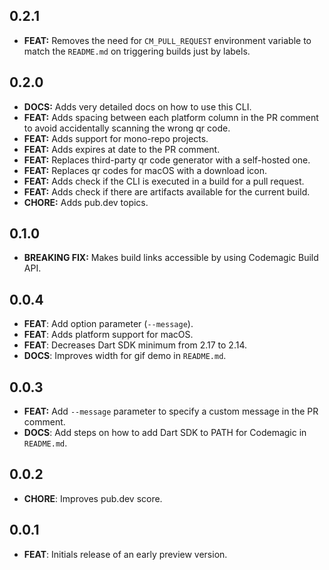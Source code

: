 ## 0.2.1

- **FEAT:** Removes the need for `CM_PULL_REQUEST` environment variable to match the `README.md` on triggering builds just by labels.

## 0.2.0

- **DOCS:** Adds very detailed docs on how to use this CLI.
- **FEAT:** Adds spacing between each platform column in the PR comment to avoid accidentally scanning the wrong qr code.
- **FEAT:** Adds support for mono-repo projects.
- **FEAT:** Adds expires at date to the PR comment.
- **FEAT:** Replaces third-party qr code generator with a self-hosted one.
- **FEAT:** Replaces qr codes for macOS with a download icon.
- **FEAT:** Adds check if the CLI is executed in a build for a pull request.
- **FEAT:** Adds check if there are artifacts available for the current build.
- **CHORE:** Adds pub.dev topics.

## 0.1.0

- **BREAKING FIX:** Makes build links accessible by using Codemagic Build API.

## 0.0.4

- **FEAT**: Add option parameter (`--message`).
- **FEAT**: Adds platform support for macOS.
- **FEAT**: Decreases Dart SDK minimum from 2.17 to 2.14.
- **DOCS**: Improves width for gif demo in `README.md`.

## 0.0.3

- **FEAT:** Add `--message` parameter to specify a custom message in the PR comment.
- **DOCS**: Add steps on how to add Dart SDK to PATH for Codemagic in `README.md`.

## 0.0.2

- **CHORE**: Improves pub.dev score.

## 0.0.1

- **FEAT**: Initials release of an early preview version.
